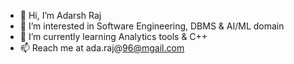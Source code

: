 - 👋 Hi, I’m Adarsh Raj
- 👀 I’m interested in Software Engineering, DBMS & AI/ML domain
- 🌱 I’m currently learning Analytics tools & C++
- 📫 Reach me at ada.raj@96@mgail.com


<!---
Adarshcris7/Adarshcris7 is a ✨ special ✨ repository because its `README.md` (this file) appears on your GitHub profile.
You can click the Preview link to take a look at your changes.
--->
